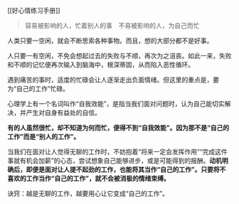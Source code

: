 [[好心情练习手册]]

>容易被影响的人，忙着别人的事　不易被影响的人，为自己而忙


人类只要一空闲，就会不断思索各种事物。而且，想的大部分都不是好事。


人只要一有空闲，不免会想起过去的失败与不顺，再次为之沮丧。如此一来，失败和不顺的记忆便再次输入到脑海中，根深蒂固，从而陷入恶性循环。


遇到痛苦的事时，适度的忙碌会让人逐渐走出负面情绪。但这里的重点是，要为“自己的工作”忙碌。

心理学上有一个名词叫作“自我效能”，是指当我们面对问题时，认为自己能切实解决，并产生对自身有益处的自信。

**有的人虽然很忙，却不知道为何而忙，便得不到“自我效能”。因为那不是“自己的工作”而是“别人的工作”。**

当我们在面对让人觉得无聊的工作时，不妨抱着“将来一定会发挥作用”“完成这件事就有机会加薪”的心态，尝试想象自己能够进步，或是可能得到的报酬。**动机明确后，即便是面对让人提不起劲的工作，也能将其当作“自己的工作”。只要将不喜欢的工作当作“自己的工作”，就不会被消极的情绪束缚。**

诀窍：越是无聊的工作，越要用心让它变成“自己的工作”。